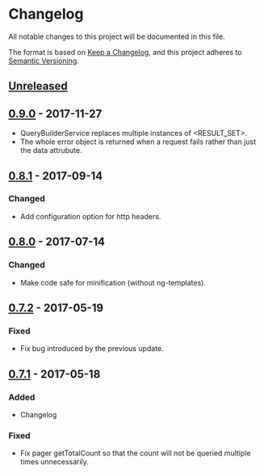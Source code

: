# Changelog

All notable changes to this project will be documented in this file.

The format is based on [Keep a Changelog](http://keepachangelog.com/),
and this project adheres to [Semantic Versioning](http://semver.org/).

## [Unreleased]

## [0.9.0] - 2017-11-27

- QueryBuilderService replaces multiple instances of <RESULT_SET>.
- The whole error object is returned when a request fails rather than just
  the data attrubute.

## [0.8.1] - 2017-09-14

### Changed
- Add configuration option for http headers.

## [0.8.0] - 2017-07-14

### Changed
- Make code safe for minification (without ng-templates).

## [0.7.2] - 2017-05-19

### Fixed
- Fix bug introduced by the previous update.

## [0.7.1] - 2017-05-18

### Added
- Changelog

### Fixed
- Fix pager getTotalCount so that the count will not be queried multiple times
  unnecessarily.

[Unreleased]: https://github.com/SemanticComputing/angular-paging-sparql-service/compare/0.8.1...HEAD
[0.9.0]: https://github.com/SemanticComputing/angular-paging-sparql-service/compare/0.8.1...0.9.0
[0.8.1]: https://github.com/SemanticComputing/angular-paging-sparql-service/compare/0.8.0...0.8.1
[0.8.0]: https://github.com/SemanticComputing/angular-paging-sparql-service/compare/0.7.2...0.8.0
[0.7.2]: https://github.com/SemanticComputing/angular-paging-sparql-service/compare/0.7.1...0.7.2
[0.7.1]: https://github.com/SemanticComputing/angular-paging-sparql-service/compare/0.7.0...0.7.1
